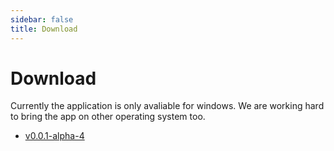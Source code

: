 ```yaml
---
sidebar: false
title: Download
---
```


# Download

Currently the application is only avaliable for windows. We are working hard to bring the app on other operating system too.

* [v0.0.1-alpha-4](v0.0.1-alpha.4.md)